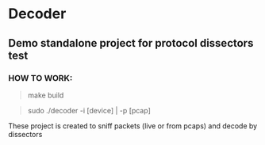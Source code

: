 # Decoder

## Demo standalone project for protocol dissectors test

### HOW TO WORK:

> make build

> sudo ./decoder -i [device] | -p [pcap]


These project is created to sniff packets (live or from pcaps) and decode by dissectors